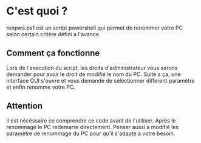 # C'est quoi ?
renpws.ps1 est un script powershell qui permet de renommer votre PC selon certain critère défini a l'avance.

## Comment ça fonctionne
Lors de l'execution du script, les droits d'administrateur vous serons demander pour avoir le droit de modifié le nom du PC.
Suite a ça, une interface GUI s'ouvre et vous demande de séléctionner different paramètre et enfin renomme votre PC.

## Attention
Il est nécéssaire ce comprendre ce code avant de l'utiliser. Après le renommage le PC redemarre directement.
Penser aussi a modifié les paramètre de renommage du PC pour qu'il s'adapte a votre besoin.